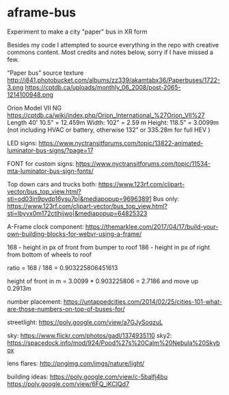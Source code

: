 # aframe-bus
Experiment to make a city "paper" bus in XR form

Besides my code I attempted to source everything in the repo with creative commons content. Most credits and notes below, sorry if I have missed a few.

“Paper bus” source texture
http://i841.photobucket.com/albums/zz339/akamtabx36/Paperbuses/1722-3.png
https://cptdb.ca/uploads/monthly_06_2008/post-2065-1214100948.png

Orion Model VII NG
https://cptdb.ca/wiki/index.php/Orion_International_%27Orion_VII%27
Length 40' 10.5" = 12.459m
Width: 102" = 2.59 m
Height: 118.5” = 3.0099m (not including HVAC or battery, otherwise 132” or 335.28m for full HEV )

LED signs:
https://www.nyctransitforums.com/topic/13822-animated-luminator-bus-signs/?page=17

FONT for custom signs:
https://www.nyctransitforums.com/topic/11534-mta-luminator-bus-sign-fonts/

Top down cars and trucks both:
https://www.123rf.com/clipart-vector/bus_top_view.html?sti=od03in9pydp16ysu7p|&mediapopup=96963891
Bus only:
https://www.123rf.com/clipart-vector/bus_top_view.html?sti=lbyvx0m172ctlhijwo|&mediapopup=64825323

A-Frame clock component:
https://themarklee.com/2017/04/17/build-your-own-building-blocks-for-webvr-using-a-frame/


168 - height in px of front from bumper to roof
186 - height in px of right from bottom of wheels to roof

ratio = 168 / 186 = 0.903225806451613

height of front in m = 3.0099 * 0.903225806 = 2.7186
and move up 0.2913m

number placement:
https://untappedcities.com/2014/02/25/cities-101-what-are-those-numbers-on-top-of-buses-for/

streetlight:
https://poly.google.com/view/a7GJySoqzuL

sky:
https://www.flickr.com/photos/gadl/1374935110
sky2: https://spacedock.info/mod/924/Pood%27s%20Calm%20Nebula%20Skybox

lens flares:
http://pngimg.com/imgs/nature/light/

building ideas:
https://poly.google.com/view/c-5balfj4bu
https://poly.google.com/view/6FQ_iKCIQd7
